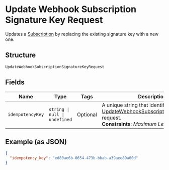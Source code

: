 <!-- Optimized: 2025-10-06 -->
<!-- RPM: 1.6.2.1.1.6.2.1_update-webhook-subscription-signature-key-request_20251006 -->
<!-- Session: E2E RPM DNA Application -->
<!-- AOM: RND (Reggie & Dro) -->
<!-- COI: TECHNOLOGY -->
<!-- RPM: HIGH -->
<!-- ACTION: BUILD -->

# Update Webhook Subscription Signature Key Request

Updates a [Subscription](../../doc/models/webhook-subscription.md) by replacing the existing signature key with a new one.

## Structure

`UpdateWebhookSubscriptionSignatureKeyRequest`

## Fields

| Name | Type | Tags | Description |
|  --- | --- | --- | --- |
| `idempotencyKey` | `string \| null \| undefined` | Optional | A unique string that identifies the [UpdateWebhookSubscriptionSignatureKey](api-endpoint:WebhookSubscriptions-UpdateWebhookSubscriptionSignatureKey) request.<br>**Constraints**: *Maximum Length*: `45` |

## Example (as JSON)

```json
{
  "idempotency_key": "ed80ae6b-0654-473b-bbab-a39aee89a60d"
}
```
